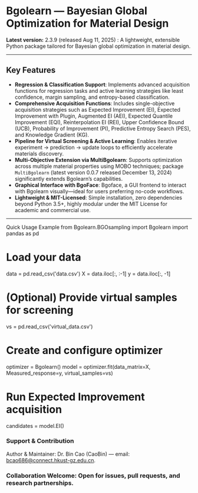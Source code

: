 # **Bgolearn** — Bayesian Global Optimization for Material Design

**Latest version:** 2.3.9 (released Aug 11, 2025) :
A lightweight, extensible Python package tailored for Bayesian global optimization in material design.

---

##  Key Features

- **Regression & Classification Support**: Implements advanced acquisition functions for regression tasks and active learning strategies like least confidence, margin sampling, and entropy-based classification.
- **Comprehensive Acquisition Functions**: Includes single-objective acquisition strategies such as Expected Improvement (EI), Expected Improvement with Plugin, Augmented EI (AEI), Expected Quantile Improvement (EQI), Reinterpolation EI (REI), Upper Confidence Bound (UCB), Probability of Improvement (PI), Predictive Entropy Search (PES), and Knowledge Gradient (KG).
- **Pipeline for Virtual Screening & Active Learning**: Enables iterative experiment → prediction → update loops to efficiently accelerate materials discovery.
- **Multi-Objective Extension via MultiBgolearn**: Supports optimization across multiple material properties using MOBO techniques; package `MultiBgolearn` (latest version 0.0.7 released December 13, 2024) significantly extends Bgolearn’s capabilities.
- **Graphical Interface with BgoFace**: Bgoface, a GUI frontend to interact with Bgolearn visually—ideal for users preferring no-code workflows.
- **Lightweight & MIT-Licensed**: Simple installation, zero dependencies beyond Python 3.5+, highly modular under the MIT License for academic and commercial use.

---


Quick Usage Example
from Bgolearn.BGOsampling import Bgolearn
import pandas as pd

# Load your data
data = pd.read_csv('data.csv')
X = data.iloc[:, :-1]
y = data.iloc[:, -1]

# (Optional) Provide virtual samples for screening
vs = pd.read_csv('virtual_data.csv')

# Create and configure optimizer
optimizer = Bgolearn()
model = optimizer.fit(data_matrix=X, Measured_response=y, virtual_samples=vs)

# Run Expected Improvement acquisition
candidates = model.EI()



### Support & Contribution
Author & Maintainer: Dr. Bin Cao (CaoBin) — email: bcao686@connect.hkust-gz.edu.cn.

### Collaboration Welcome: Open for issues, pull requests, and research partnerships.

